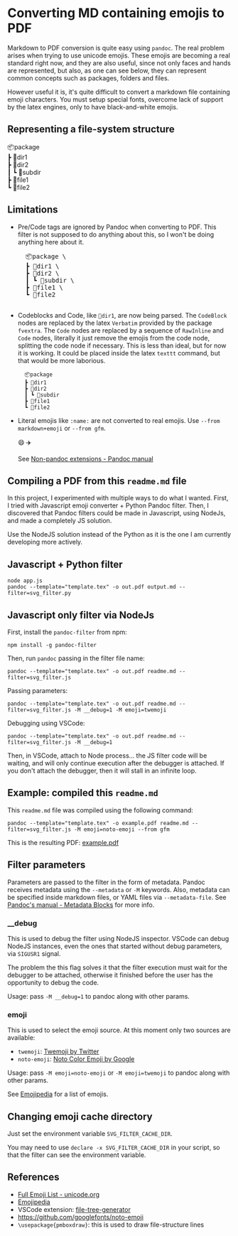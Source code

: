 # Converting MD containing emojis to PDF

Markdown to PDF conversion is quite easy using `pandoc`.
The real problem arises when trying to use unicode emojis.
These emojis are becoming a real standard right now,
and they are also useful, since not only faces and hands
are represented, but also, as one can see below, they
can represent common concepts such as packages, folders
and files.

However useful it is, it's quite difficult to convert
a markdown file containing emoji characters. You must
setup special fonts, overcome lack of support by the
latex engines, only to have black-and-white emojis.

## Representing a file-system structure

📦package \
┣ 📂dir1 \
┣ 📂dir2 \
┃ ┗ 📂subdir \
┣ 📜file1 \
┗ 📜file2

## Limitations

- Pre/Code tags are ignored by Pandoc when converting to PDF.
    This filter is not supposed to do anything about this,
    so I won't be doing anything here about it.

    <pre>
    📦package \
    ┣ 📂dir1 \
    ┣ 📂dir2 \
    ┃ ┗ 📂subdir \
    ┣ 📜file1 \
    ┗ 📜file2
    </pre>

- Codeblocks and Code, like `📂dir1`, are now being parsed.
    The `CodeBlock` nodes are replaced by the latex `Verbatim` provided
    by the package `fvextra`. The `Code` nodes are replaced by
    a sequence of `RawInline` and `Code` nodes, literally it just
    remove the emojis from the code node, splitting the code node if necessary.
    This is less than ideal, but for now it is working. It could be placed
    inside the latex `texttt` command, but that would be more
    laborious.

        📦package
        ┣ 📂dir1
        ┣ 📂dir2
        ┃ ┗ 📂subdir
        ┣ 📜file1
        ┗ 📜file2

- Literal emojis like `:name:` are not converted to real emojis. Use `--from markdown+emoji` or `--from gfm`.

    :smile: :airplane:

    See [Non-pandoc extensions - Pandoc manual](https://pandoc.org/MANUAL.html#non-pandoc-extensions)

## Compiling a PDF from this `readme.md` file

In this project, I experimented with multiple ways to
do what I wanted. First, I tried with Javascript emoji
converter + Python Pandoc filter. Then, I discovered
that Pandoc filters could be made in Javascript,
using NodeJs, and made a completely JS solution.

Use the NodeJS solution instead of the Python as
it is the one I am currently developing more actively.

## Javascript + Python filter

    node app.js
    pandoc --template="template.tex" -o out.pdf output.md --filter=svg_filter.py

## Javascript only filter via NodeJs

First, install the `pandoc-filter` from npm:

    npm install -g pandoc-filter

Then, run `pandoc` passing in the filter file name:

    pandoc --template="template.tex" -o out.pdf readme.md --filter=svg_filter.js

Passing parameters:

    pandoc --template="template.tex" -o out.pdf readme.md --filter=svg_filter.js -M __debug=1 -M emoji=twemoji

Debugging using VSCode:

    pandoc --template="template.tex" -o out.pdf readme.md --filter=svg_filter.js -M __debug=1

Then, in VSCode, attach to Node process... the JS filter code will be waiting,
and will only continue execution after the debugger is attached. If you don't attach
the debugger, then it will stall in an infinite loop.

## Example: compiled this `readme.md`

This `readme.md` file was compiled using the following command:

    pandoc --template="template.tex" -o example.pdf readme.md --filter=svg_filter.js -M emoji=noto-emoji --from gfm

This is the resulting PDF: [example.pdf](example.pdf)

## Filter parameters

Parameters are passed to the filter in the form of metadata.
Pandoc receives metadata using the `--metadata` or `-M` keywords.
Also, metadata can be specified inside markdown files, or YAML
files via `--metadata-file`. See [Pandoc's manual - Metadata Blocks](https://pandoc.org/MANUAL.html#metadata-blocks)
for more info.

### __debug

This is used to debug the filter using NodeJS inspector.
VSCode can debug NodeJS instances, even the ones that started
without debug parameters, via `SIGUSR1` signal.

The problem the this flag solves it that the filter
execution must wait for the debugger to be attached,
otherwise it finished before the user has the opportunity
to debug the code.

Usage: pass `-M __debug=1` to pandoc along with other params.

### emoji

This is used to select the emoji source.
At this moment only two sources are available:

- `twemoji`: [Twemoji by Twitter](https://twemoji.twitter.com/)
- `noto-emoji`: [Noto Color Emoji by Google](https://www.google.com/get/noto/help/emoji/)

Usage: pass `-M emoji=noto-emoji` or `-M emoji=twemoji` to pandoc along with other params.

See [Emojipedia](https://emojipedia.org/) for a list of emojis.

## Changing emoji cache directory

Just set the environment variable `SVG_FILTER_CACHE_DIR`.

You may need to use `declare -x SVG_FILTER_CACHE_DIR` in your script,
so that the filter can see the environment variable.

## References

- [Full Emoji List - unicode.org](https://unicode.org/emoji/charts/full-emoji-list.html)
- [Emojipedia](https://emojipedia.org/microsoft/)
- VSCode extension: [file-tree-generator](https://marketplace.visualstudio.com/items?itemName=Shinotatwu-DS.file-tree-generator)
- https://github.com/googlefonts/noto-emoji
- `\usepackage{pmboxdraw}`: this is used to draw file-structure lines
